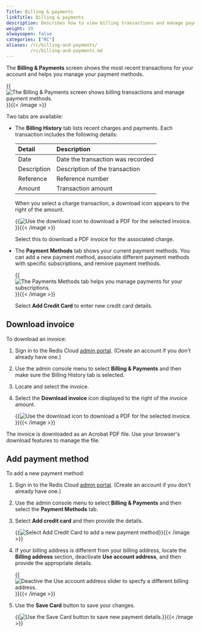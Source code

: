 ```yaml
---
Title: Billing & payments
linkTitle: Billing & payments
description: Describes how to view billing transactions and manage payment methods for Redis Enterprise Cloud subscriptions.   
weight: 39
alwaysopen: false
categories: ["RC"]
aliases: /rc/billing-and-payments/
         /rc/billing-and-payments.md
---
```


The **Billing & Payments** screen shows the most recent transactions for your account and helps you manage your payment methods.

{{<image filename="images/rc/billing-billing-history-tab.png" alt="The Billing & Payments screen shows billing transactions and manage payment methods." >}}{{< /image >}}

Two tabs are available:

- The **Billing History** tab lists recent charges and payments.  Each transaction includes the following details:

    | Detail | Description | 
    |:-------|:------------|
    | Date   | Date the transaction was recorded |
    | Description | Description of the transaction |
    | Reference | Reference number |
    | Amount    | Transaction amount |

    When you select a charge transaction, a download icon appears to the right of the amount.  

    {{<image filename="images/rc/icon-billing-download.png" alt="Use the download icon to download a PDF for the selected invoice." >}}{{< /image >}}

    Select this to download a PDF invoice for the associated charge.

- The **Payment Methods** tab shows your current payment methods.  You can add a new payment method, associate different payment methods with specific subscriptions, and remove payment methods.

    {{<image filename="images/rc/billing-payment-method-tab.png" alt="The Payments Methods tab helps you manage payments for your subscriptions." >}}{{< /image >}}

    Select **Add Credit Card** to enter new credit card details.

## Download invoice

To download an invoice:

1. Sign in to the Redis Cloud [admin portal](https://app.redislabs.com/new/).  (Create an account if you don't already have one.)

2.  Use the admin console menu to select **Billing & Payments** and then make sure the Billing History tab is selected. 

3.  Locate and select the invoice.

4.  Select the **Download invoice** icon displayed to the right of the invoice amount.

    {{<image filename="images/rc/icon-billing-download.png" alt="Use the download icon to download a PDF for the selected invoice." >}}{{< /image >}}

The invoice is downloaded as an Acrobat PDF file.  Use your browser's download features to manage the file.

## Add payment method

To add a new payment method:

1. Sign in to the Redis Cloud [admin portal](https://app.redislabs.com/new/).  (Create an account if you don't already have one.)

2.  Use the admin console menu to select **Billing & Payments** and then select the **Payment Methods** tab.

3.  Select **Add credit card** and then provide the details.

    {{<image filename="images/rc/billing-add-credit-card.png" alt="Select Add Credit Card to add a new payment method" >}}{{< /image >}}

4.  If your billing address is different from your billing address, locate the **Billing address** section, deactivate **Use account address**, and then provide the appropriate details.

    {{<image filename="images/rc/billing-update-billing-address.png" alt="Deactive the Use account address slider to specfy a different billing address." >}}{{< /image >}}

5.  Use the **Save Card** button to save your changes.

    {{<image filename="images/rc/button-billing-save-card.png" alt="Use the Save Card button to save new payment details." >}}{{< /image >}}
